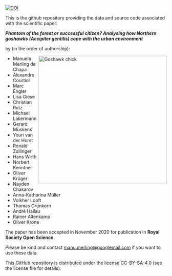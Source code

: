 [![DOI](https://zenodo.org/badge/222748088.svg)](https://zenodo.org/badge/latestdoi/222748088)

This is the github repository providing the data and source code associated with the scientific paper:

***Phantom of the forest or successful citizen? Analysing how Northern goshawks (Accipiter gentilis) cope with the urban environment***

by (in the order of authorship):

<img src="https://github.com/courtiol/accipiteR/raw/master/chick.jpg" alt="Goshawk chick" align="right" width="400">

- Manuela Merling de Chapa
- Alexandre Courtiol
- Marc Engler
- Lisa Giese
- Christian Rutz
- Michael Lakermann
- Gerard Müskens
- Youri van der Horst
- Ronald Zollinger
- Hans Wirth
- Norbert Kenntner
- Oliver Krüger
- Nayden Chakarov
- Anna-Katharina Müller
- Volkher Looft
- Thomas Grünkorn
- André Hallau
- Rainer Altenkamp
- Oliver Krone

The paper has been accepted in November 2020 for publication in **Royal Society Open Science**.

Please be kind and contact manu.merling@googlemail.com if you want to use these data.

This GitHub repository is distributed under the license CC-BY-SA-4.0 (see the license file for details).
